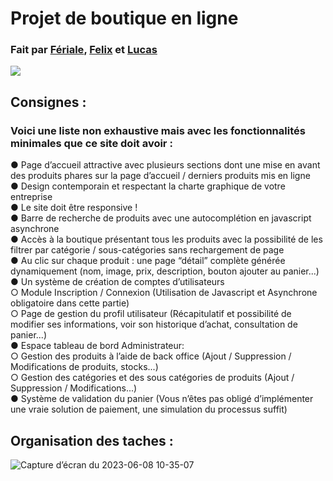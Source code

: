 # Projet de boutique en ligne  
### Fait par [Fériale](https://github.com/feriale-bourega), [Felix](https://github.com/felix-hauger) et [Lucas](https://github.com/lucas-ribard)

 
<img src="https://lucas-ribard.students-laplateforme.io/images/Previews/Boutique-en-Ligne.png" >  
  

## Consignes :  
### Voici une liste non exhaustive mais avec les fonctionnalités minimales que ce site doit avoir :  
  
● Page d’accueil attractive avec plusieurs sections dont une mise en avant des
produits phares sur la page d’accueil / derniers produits mis en ligne  
● Design contemporain et respectant la charte graphique de votre entreprise  
● Le site doit être responsive !  
● Barre de recherche de produits avec une autocomplétion en javascript
asynchrone  
● Accès à la boutique présentant tous les produits avec la possibilité de les filtrer
par catégorie / sous-catégories sans rechargement de page  
● Au clic sur chaque produit : une page “détail” complète générée dynamiquement
(nom, image, prix, description, bouton ajouter au panier...)  
● Un système de création de comptes d’utilisateurs  
 ○ Module Inscription / Connexion (Utilisation de Javascript et Asynchrone
 obligatoire dans cette partie)  
 ○ Page de gestion du profil utilisateur (Récapitulatif et possibilité de
 modifier ses informations, voir son historique d’achat, consultation de
 panier...)  
● Espace tableau de bord Administrateur:  
 ○ Gestion des produits à l’aide de back office (Ajout / Suppression /
Modifications de produits, stocks...)  
 ○ Gestion des catégories et des sous catégories de produits (Ajout /
Suppression / Modifications...)   
● Système de validation du panier (Vous n’êtes pas obligé d’implémenter une vraie
solution de paiement, une simulation du processus suffit)  
  
  ## Organisation des taches :  
  ![Capture d’écran du 2023-06-08 10-35-07](https://github.com/felix-hauger/boutique-en-ligne/assets/114387855/2515928f-b9e3-449c-b43d-1fa4d26eec88)

